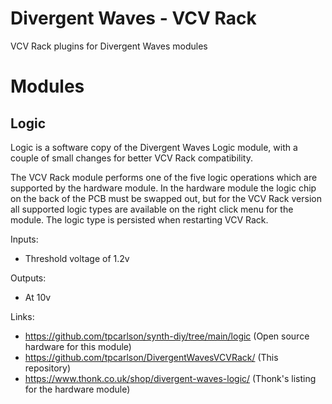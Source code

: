 # Divergent Waves - VCV Rack
VCV Rack plugins for Divergent Waves modules

# Modules
## Logic
Logic is a software copy of the Divergent Waves Logic module, with a couple of small changes for better VCV Rack compatibility.

The VCV Rack module performs one of the five logic operations which are supported by the hardware module. In the hardware
module the logic chip on the back of the PCB must be swapped out, but for the VCV Rack version all supported logic types are
available on the right click menu for the module. The logic type is persisted when restarting VCV Rack.

Inputs:
- Threshold voltage of 1.2v

Outputs:
- At 10v

Links:
- https://github.com/tpcarlson/synth-diy/tree/main/logic (Open source hardware for this module)
- https://github.com/tpcarlson/DivergentWavesVCVRack/ (This repository)
- https://www.thonk.co.uk/shop/divergent-waves-logic/ (Thonk's listing for the hardware module)
